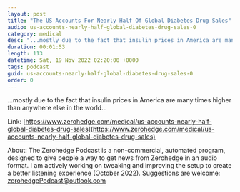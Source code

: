 ```yaml
---
layout: post
title: "The US Accounts For Nearly Half Of Global Diabetes Drug Sales"
audio: us-accounts-nearly-half-global-diabetes-drug-sales-0
category: medical
desc: "...mostly due to the fact that insulin prices in America are many times higher than anywhere else in the world..."
duration: 00:01:53
length: 113
datetime: Sat, 19 Nov 2022 02:20:00 +0000
tags: podcast
guid: us-accounts-nearly-half-global-diabetes-drug-sales-0
order: 0
---
```

...mostly due to the fact that insulin prices in America are many times higher than anywhere else in the world...

Link: [https://www.zerohedge.com/medical/us-accounts-nearly-half-global-diabetes-drug-sales](https://www.zerohedge.com/medical/us-accounts-nearly-half-global-diabetes-drug-sales)

About: The Zerohedge Podcast is a non-commercial, automated program, designed to give people a way to get news from Zerohedge in an audio format.  I am actively working on tweaking and improving the setup to create a better listening experience (October 2022).  Suggestions are welcome: [zerohedgePodcast@outlook.com](mailto:zerohedgePodcast@outlook.com)
